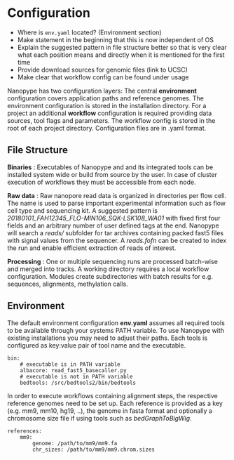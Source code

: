 # Configuration

* Where is ```env.yaml``` located? (Environment section)
* Make statement in the beginning that this is now independent of OS
* Explain the suggested pattern in file structure better so that is very clear what each position means and directly when it is mentioned for the first time
* Provide download sources for genomic files (link to UCSC)
* Make clear that workflow config can be found under usage

Nanopype has two configuration layers: The central **environment** configuration covers application paths and reference genomes. The environment configuration is stored in the installation directory. For a project an additional **workflow** configuration is required providing data sources, tool flags and parameters. The workflow config is stored in the root of each project directory. Configuration files are in .yaml format.

## File Structure

**Binaries**
:   Executables of Nanopype and and its integrated tools can be installed system wide or build from source by the user. In case of cluster execution of workflows they must be accessible from each node.

**Raw data**
:   Raw nanopore read data is organized in directories per flow cell. The name is used to parse important experimental information such as flow cell type and sequencing kit.
    A suggested pattern is *20180101_FAH12345_FLO-MIN106_SQK-LSK108_WA01* with fixed first four fields and an arbitrary number of user defined tags at the end.
    Nanopype will search a *reads/* subfolder for tar archives containing packed fast5 files with signal values from the sequencer. A *reads.fofn* can be created to index the run and enable efficient extraction of reads of interest.

**Processing**
:   One or multiple sequencing runs are processed batch-wise and merged into tracks. A working directory requires a local workflow configuration. Modules create subdirectories with batch results for e.g. sequences, alignments, methylation calls.


## Environment

The default environment configuration **env.yaml** assumes all required tools to be available through your systems PATH variable. To use Nanopype with existing installations you may need to adjust their paths. Each tools is configured as key:value pair of tool name and the executable.

```
bin:
    # executable is in PATH variable
    albacore: read_fast5_basecaller.py
    # executable is not in PATH variable
    bedtools: /src/bedtools2/bin/bedtools
```

In order to execute workflows containing alignment steps, the respective reference genomes need to be set up. Each reference is provided as a key (e.g. mm9, mm10, hg19, ..), the genome in fasta format and optionally a chromosome size file if using tools such as *bedGraphToBigWig*.
```
references:
    mm9:
        genome: /path/to/mm9/mm9.fa
        chr_sizes: /path/to/mm9/mm9.chrom.sizes

```
